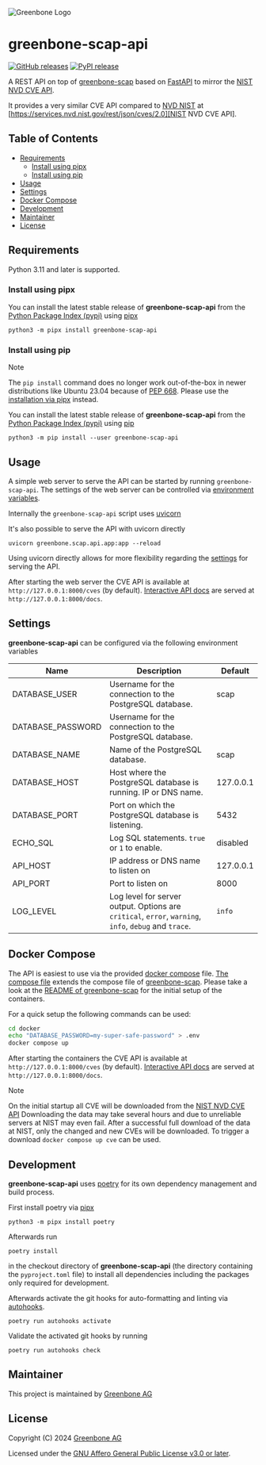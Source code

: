 ![Greenbone Logo](https://www.greenbone.net/wp-content/uploads/gb_new-logo_horizontal_rgb_small.png)

# greenbone-scap-api <!-- omit in toc -->

[![GitHub releases](https://img.shields.io/github/release/greenbone/greenbone-scap-api.svg)](https://github.com/greenbone/greenbone-scap-api/releases)
[![PyPI release](https://img.shields.io/pypi/v/greenbone-scap-api.svg)](https://pypi.org/project/greenbone-scap-api/)

A REST API on top of [greenbone-scap](https://github.com/greenbone/greenbone-scap)
based on [FastAPI](https://fastapi.tiangolo.com/) to mirror the [NIST NVD CVE API].

It provides a very similar CVE API compared to [NVD NIST](https://nvd.nist.gov/developers/vulnerabilities)
at [https://services.nvd.nist.gov/rest/json/cves/2.0][NIST NVD CVE API].

## Table of Contents <!-- omit in toc -->

- [Requirements](#requirements)
  - [Install using pipx](#install-using-pipx)
  - [Install using pip](#install-using-pip)
- [Usage](#usage)
- [Settings](#settings)
- [Docker Compose](#docker-compose)
- [Development](#development)
- [Maintainer](#maintainer)
- [License](#license)

## Requirements

Python 3.11 and later is supported.

### Install using pipx

You can install the latest stable release of **greenbone-scap-api** from the
[Python Package Index (pypi)][pypi] using [pipx]

    python3 -m pipx install greenbone-scap-api

### Install using pip

> [!NOTE]
> The `pip install` command does no longer work out-of-the-box in newer
> distributions like Ubuntu 23.04 because of [PEP 668](https://peps.python.org/pep-0668).
> Please use the [installation via pipx](#install-using-pipx) instead.

You can install the latest stable release of **greenbone-scap-api** from the
[Python Package Index (pypi)][pypi] using [pip]

    python3 -m pip install --user greenbone-scap-api

## Usage

A simple web server to serve the API can be started by running
`greenbone-scap-api`. The settings of the web server can be controlled via
[environment variables](#settings).

Internally the `greenbone-scap-api` script uses [uvicorn](https://www.uvicorn.org/)

It's also possible to serve the API with uvicorn directly

```
uvicorn greenbone.scap.api.app:app --reload
```

Using uvicorn directly allows for more flexibility regarding the [settings](https://www.uvicorn.org/settings/)
for serving the API.

After starting the web server the CVE API is available at `http://127.0.0.1:8000/cves`
(by default). [Interactive API docs](https://github.com/swagger-api/swagger-ui)
are served at `http://127.0.0.1:8000/docs`.

## Settings

**greenbone-scap-api** can be configured via the following environment variables

| Name              | Description                                                                                           | Default   |
| ----------------- | ----------------------------------------------------------------------------------------------------- | --------- |
| DATABASE_USER     | Username for the connection to the PostgreSQL database.                                               | scap      |
| DATABASE_PASSWORD | Username for the connection to the PostgreSQL database.                                               |           |
| DATABASE_NAME     | Name of the PostgreSQL database.                                                                      | scap      |
| DATABASE_HOST     | Host where the PostgreSQL database is running. IP or DNS name.                                        | 127.0.0.1 |
| DATABASE_PORT     | Port on which the PostgreSQL database is listening.                                                   | 5432      |
| ECHO_SQL          | Log SQL statements. `true` or `1` to enable.                                                          | disabled  |
| API_HOST          | IP address or DNS name to listen on                                                                   | 127.0.0.1 |
| API_PORT          | Port to listen on                                                                                     | 8000      |
| LOG_LEVEL         | Log level for server output. Options are `critical`, `error`, `warning`, `info`, `debug` and `trace`. | `info`    |

## Docker Compose

The API is easiest to use via the provided [docker compose](https://docs.docker.com/compose/)
file. [The compose file](./docker/compose.yml) extends the compose file of
[greenbone-scap](https://github.com/greenbone/greenbone-scap/blob/main/docker/compose.yml).
Please take a look at the [README of greenbone-scap](https://github.com/greenbone/greenbone-scap?tab=readme-ov-file#docker-compose)
for the initial setup of the containers.

For a quick setup the following commands can be used:

```sh
cd docker
echo "DATABASE_PASSWORD=my-super-safe-password" > .env
docker compose up
```

After starting the containers the CVE API is available at `http://127.0.0.1:8000/cves`
(by default). [Interactive API docs](https://github.com/swagger-api/swagger-ui)
are served at `http://127.0.0.1:8000/docs`.

> [!NOTE]
> On the initial startup all CVE will be downloaded from the [NIST NVD CVE API]
> Downloading the data may take several hours and due to unreliable servers at
> NIST may even fail. After a successful full download of the data at NIST, only
> the changed and new CVEs will be downloaded. To trigger a download
> `docker compose up cve` can be used.

## Development

**greenbone-scap-api** uses [poetry] for its own dependency management and build
process.

First install poetry via [pipx]

    python3 -m pipx install poetry

Afterwards run

    poetry install

in the checkout directory of **greenbone-scap-api** (the directory containing the
`pyproject.toml` file) to install all dependencies including the packages only
required for development.

Afterwards activate the git hooks for auto-formatting and linting via
[autohooks].

    poetry run autohooks activate

Validate the activated git hooks by running

    poetry run autohooks check

## Maintainer

This project is maintained by [Greenbone AG][Greenbone]

## License

Copyright (C) 2024 [Greenbone AG][Greenbone]

Licensed under the [GNU Affero General Public License v3.0 or later](LICENSE).

[Greenbone]: https://www.greenbone.net/
[poetry]: https://python-poetry.org/
[pip]: https://pip.pypa.io/
[pipx]: https://pypa.github.io/pipx/
[autohooks]: https://github.com/greenbone/autohooks
[pypi]: https://pypi.org
[NIST NVD CVE API]: https://services.nvd.nist.gov/rest/json/cves/2.0
